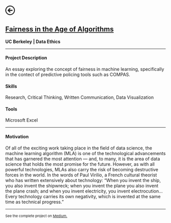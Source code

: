 [<img src="images/arrow_back.png?raw=true" width="30"/>](/data_science)

## [Fairness in the Age of Algorithms](https://medium.com/berkeleyischool/fairness-in-the-age-of-algorithms-feb11c56a709)
**UC Berkeley | Data Ethics**<br>

---

#### Project Description
An essay exploring the concept of fairness in machine learning, specifically in the contect of predictive policing tools such as COMPAS.

#### Skills 
Research, Critical Thinking, Written Communication, Data Visualization

#### Tools 
Microsoft Excel

---

#### Motivation

Of all of the exciting work taking place in the field of data science, the machine learning algorithm (MLA) is one of the technological advancements that has garnered the most attention — and, to many, it is the area of data science that holds the most promise for the future. However, as with all powerful technologies, MLAs also carry the risk of becoming destructive forces in the world. In the words of Paul Virilio, a French cultural theorist who has written extensively about technology: “When you invent the ship, you also invent the shipwreck; when you invent the plane you also invent the plane crash; and when you invent electricity, you invent electrocution…Every technology carries its own negativity, which is invented at the same time as technical progress.”

---
<p style="font-size:11px">See the complete project on <a href="https://medium.com/berkeleyischool/fairness-in-the-age-of-algorithms-feb11c56a709">Medium.</a></p>
